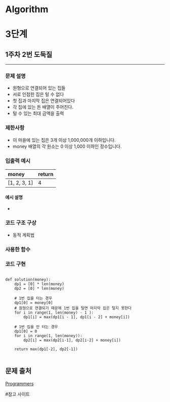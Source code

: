 # Algorithm
# 3단계
## 1주차 2번 도둑질 
***
  

### 문제 설명 
- 원형으로 연결되어 있는 집들  
- 서로 인접한 집은 털 수 없다 
- 첫 집과 마지막 집은 연결되어있다 
- 각 집에 있는 돈 배열이 주어진다. 
- 털 수 있는 최대 금액을 출력

### 제한사항
- 이 마을에 있는 집은 3개 이상 1,000,000개 이하입니다.
- money 배열의 각 원소는 0 이상 1,000 이하인 정수입니다.

### 입출력 예시 
 | money       |return|
 |:------------|:-----|
 |[1, 2, 3, 1] |4     |


#### 예시 설명  
- 

### 코드 구조 구상
- 동적 계획법
### 사용한 함수 


### 코드 구현

<pre>
<code>
def solution(money):
    dp1 = [0] * len(money)
    dp2 = [0] * len(money)
    
    # 1번 집을 터는 경우 
    dp1[0] = money[0]
    # 원형으로 연결되기 때문에 1번 집을 털면 마지막 집은 털지 못한다 
    for i in range(1, len(money) - 1 ):
        dp1[i] = max(dp1[i - 1], dp1[i - 2] + money[i])
    
    # 1번 집을 안 터는 경우 
    dp1[0] = 0
    for i in range(1, len(money)):
        dp2[i] = max(dp2[i-1], dp2[i-2] + money[i])
    
    return max(dp1[-2], dp2[-1])
</code>
</pre>


## 문제 출처 
[Programmers](https://programmers.co.kr/learn/courses/30/lessons/42897)


#참고 사이트 
